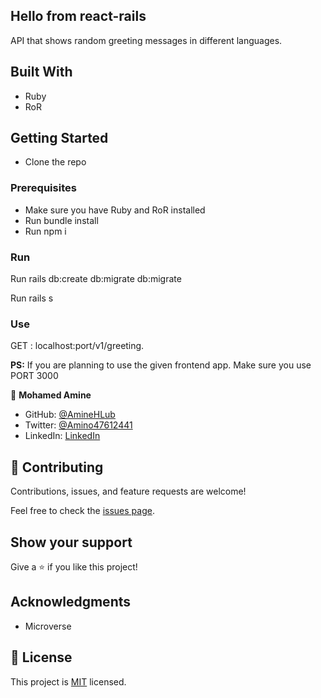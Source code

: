 ## Hello from react-rails

API that shows random greeting messages in different languages.


## Built With

- Ruby
- RoR

## Getting Started

- Clone the repo

### Prerequisites

- Make sure you have Ruby and RoR installed
- Run bundle install
- Run npm i

### Run

Run rails db:create db:migrate db:migrate


Run rails s

### Use

GET : localhost:port/v1/greeting.

**PS:** If you are planning to use the given frontend app. Make sure you use PORT 3000

👤 **Mohamed Amine**

- GitHub: [@AmineHLub](https://github.com/AmineHLub)
- Twitter: [@Amino47612441](https://twitter.com/Amino47612441)
- LinkedIn: [LinkedIn](https://www.linkedin.com/in/mohamed-amine-hajltaief-b18863163/)

## 🤝 Contributing

Contributions, issues, and feature requests are welcome!

Feel free to check the [issues page](../../issues/).

## Show your support

Give a ⭐️ if you like this project!

## Acknowledgments

- Microverse


## 📝 License

This project is [MIT](./MIT.md) licensed.